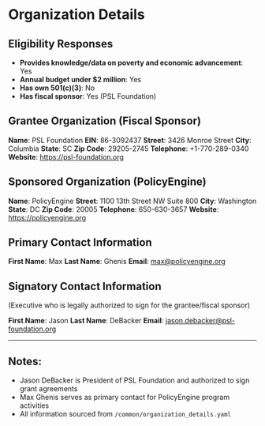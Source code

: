 # Organization Details

## Eligibility Responses
- **Provides knowledge/data on poverty and economic advancement**: Yes
- **Annual budget under $2 million**: Yes
- **Has own 501(c)(3)**: No
- **Has fiscal sponsor**: Yes (PSL Foundation)

## Grantee Organization (Fiscal Sponsor)
**Name**: PSL Foundation
**EIN**: 86-3092437
**Street**: 3426 Monroe Street
**City**: Columbia
**State**: SC
**Zip Code**: 29205-2745
**Telephone**: +1-770-289-0340
**Website**: https://psl-foundation.org

## Sponsored Organization (PolicyEngine)
**Name**: PolicyEngine
**Street**: 1100 13th Street NW Suite 800
**City**: Washington
**State**: DC
**Zip Code**: 20005
**Telephone**: 650-630-3657
**Website**: https://policyengine.org

## Primary Contact Information
**First Name**: Max
**Last Name**: Ghenis
**Email**: max@policyengine.org

## Signatory Contact Information
(Executive who is legally authorized to sign for the grantee/fiscal sponsor)

**First Name**: Jason
**Last Name**: DeBacker
**Email**: jason.debacker@psl-foundation.org

---

## Notes:
- Jason DeBacker is President of PSL Foundation and authorized to sign grant agreements
- Max Ghenis serves as primary contact for PolicyEngine program activities
- All information sourced from `/common/organization_details.yaml`
